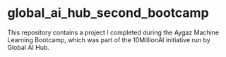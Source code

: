 # global_ai_hub_second_bootcamp
This repository contains a project I completed during the Aygaz Machine Learning Bootcamp, which was part of the 10MillionAI initiative run by Global AI Hub.
